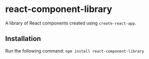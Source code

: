 # react-component-library
A library of React components created using `create-react-app`.
## Installation
Run the following command:
`npm install react-component-library`